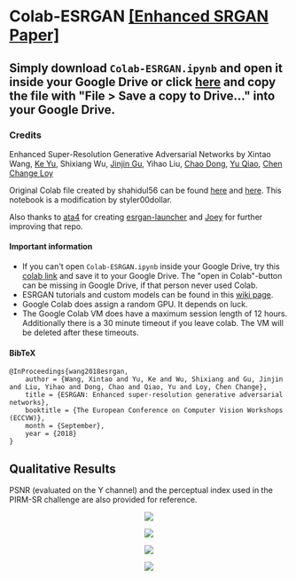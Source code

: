 # Colab-ESRGAN [[Enhanced SRGAN Paper]](https://arxiv.org/abs/1809.00219)
## Simply download `Colab-ESRGAN.ipynb` and open it inside your Google Drive or click [here](https://colab.research.google.com/github/styler00dollar/Colab-ESRGAN/blob/master/Colab-ESRGAN.ipynb) and copy the file with "File > Save a copy to Drive..." into your Google Drive. 
### 

### Credits
Enhanced Super-Resolution Generative Adversarial Networks by Xintao Wang, [Ke Yu](https://yuke93.github.io/), Shixiang Wu, [Jinjin Gu](http://www.jasongt.com/), Yihao Liu, [Chao Dong](https://scholar.google.com.hk/citations?user=OSDCB0UAAAAJ&hl=en), [Yu Qiao](http://mmlab.siat.ac.cn/yuqiao/), [Chen Change Loy](http://personal.ie.cuhk.edu.hk/~ccloy/)

Original Colab file created by shahidul56 can be found [here](https://github.com/xinntao/ESRGAN/pull/22) and [here](https://colab.research.google.com/github/shahidul56/ESRGAN/blob/master/ESRGAN.ipynb). This notebook is a modification by styler00dollar.

Also thanks to [ata4](https://github.com/ata4) for creating [esrgan-launcher](https://github.com/ata4/esrgan-launcher) and [Joey](https://github.com/JoeyBallentine) for further improving that repo. 

#### Important information

- If you can't open `Colab-ESRGAN.ipynb` inside your Google Drive, try this [colab link](https://colab.research.google.com/github/styler00dollar/Colab-ESRGAN/blob/master/Colab-ESRGAN.ipynb) and save it to your Google Drive. The "open in Colab"-button can be missing in Google Drive, if that person never used Colab.
- ESRGAN tutorials and custom models can be found in this [wiki page](https://upscale.wiki/wiki/Main_Page).
- Google Colab does assign a random GPU. It depends on luck.
- The Google Colab VM does have a maximum session length of 12 hours. Additionally there is a 30 minute timeout if you leave colab. The VM will be deleted after these timeouts.

#### BibTeX
<!--
    @article{wang2018esrgan,
        author={Wang, Xintao and Yu, Ke and Wu, Shixiang and Gu, Jinjin and Liu, Yihao and Dong, Chao and Loy, Chen Change and Qiao, Yu and Tang, Xiaoou},
        title={ESRGAN: Enhanced super-resolution generative adversarial networks},
        journal={arXiv preprint arXiv:1809.00219},
        year={2018}
    }
-->    
    @InProceedings{wang2018esrgan,
        author = {Wang, Xintao and Yu, Ke and Wu, Shixiang and Gu, Jinjin and Liu, Yihao and Dong, Chao and Qiao, Yu and Loy, Chen Change},
        title = {ESRGAN: Enhanced super-resolution generative adversarial networks},
        booktitle = {The European Conference on Computer Vision Workshops (ECCVW)},
        month = {September},
        year = {2018}
    }
## Qualitative Results
PSNR (evaluated on the Y channel) and the perceptual index used in the PIRM-SR challenge are also provided for reference.

<p align="center">
  <img src="figures/qualitative_cmp_01.jpg">
</p>
<p align="center">
  <img src="figures/qualitative_cmp_02.jpg">
</p>
<p align="center">
  <img src="figures/qualitative_cmp_03.jpg">
</p>
<p align="center">
  <img src="figures/qualitative_cmp_04.jpg">
</p>

